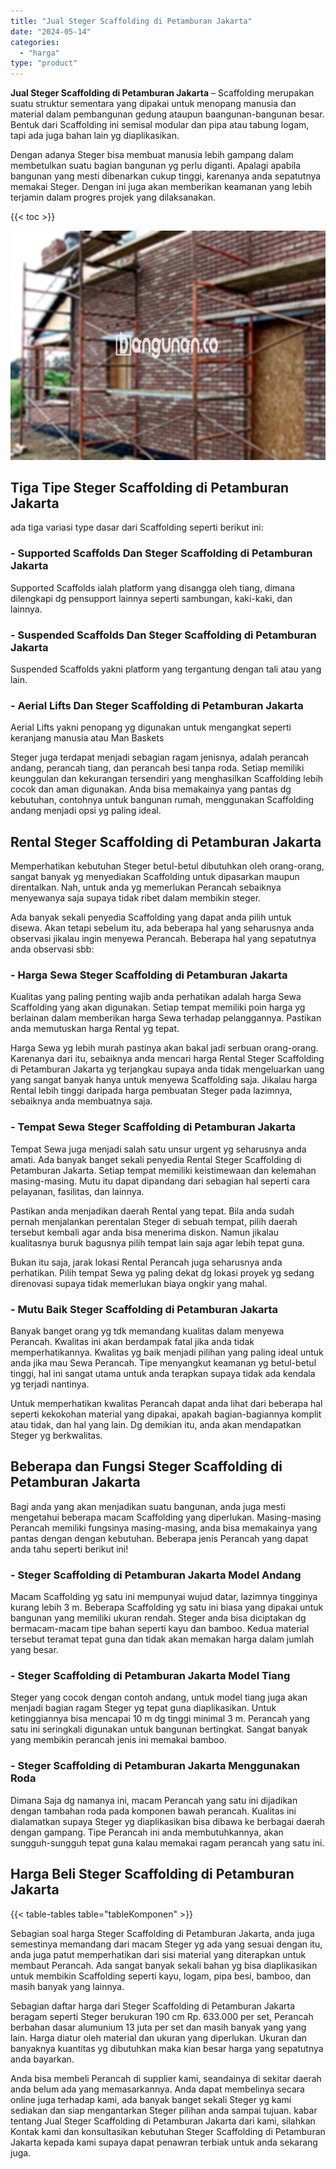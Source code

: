 ```yaml
---
title: "Jual Steger Scaffolding di Petamburan Jakarta"
date: "2024-05-14"
categories: 
  - "harga"
type: "product"
---
```


**Jual Steger Scaffolding di Petamburan Jakarta** – Scaffolding merupakan suatu struktur sementara yang dipakai untuk menopang manusia dan material dalam pembangunan gedung ataupun baangunan-bangunan besar. Bentuk dari Scaffolding ini semisal modular dan pipa atau tabung logam, tapi ada juga bahan lain yg diaplikasikan.

Dengan adanya Steger bisa membuat manusia lebih gampang dalam membetulkan suatu bagian bangunan yg perlu diganti. Apalagi apabila bangunan yang mesti dibenarkan cukup tinggi, karenanya anda sepatutnya memakai Steger. Dengan ini juga akan memberikan keamanan yang lebih terjamin dalam progres projek yang dilaksanakan.

{{< toc >}}

![Jual Steger Scaffolding di Petamburan Jakarta](/images/sewa-scaffolding-steger-20.png)

## Tiga Tipe Steger Scaffolding di Petamburan Jakarta

ada tiga variasi type dasar dari Scaffolding seperti berikut ini:

### \- Supported Scaffolds Dan Steger Scaffolding di Petamburan Jakarta

Supported Scaffolds ialah platform yang disangga oleh tiang, dimana dilengkapi dg pensupport lainnya seperti sambungan, kaki-kaki, dan lainnya.

### \- Suspended Scaffolds Dan Steger Scaffolding di Petamburan Jakarta

Suspended Scaffolds yakni platform yang tergantung dengan tali atau yang lain.

### \- Aerial Lifts Dan Steger Scaffolding di Petamburan Jakarta

Aerial Lifts yakni penopang yg digunakan untuk mengangkat seperti keranjang manusia atau Man Baskets

Steger juga terdapat menjadi sebagian ragam jenisnya, adalah perancah andang, perancah tiang, dan perancah besi tanpa roda. Setiap memiliki keunggulan dan kekurangan tersendiri yang menghasilkan Scaffolding lebih cocok dan aman digunakan. Anda bisa memakainya yang pantas dg kebutuhan, contohnya untuk bangunan rumah, menggunakan Scaffolding andang menjadi opsi yg paling ideal.

## Rental Steger Scaffolding di Petamburan Jakarta

Memperhatikan kebutuhan Steger betul-betul dibutuhkan oleh orang-orang, sangat banyak yg menyediakan Scaffolding untuk dipasarkan maupun direntalkan. Nah, untuk anda yg memerlukan Perancah sebaiknya menyewanya saja supaya tidak ribet dalam membikin steger.

Ada banyak sekali penyedia Scaffolding yang dapat anda pilih untuk disewa. Akan tetapi sebelum itu, ada beberapa hal yang seharusnya anda observasi jikalau ingin menyewa Perancah. Beberapa hal yang sepatutnya anda observasi sbb:

### \- Harga Sewa Steger Scaffolding di Petamburan Jakarta

Kualitas yang paling penting wajib anda perhatikan adalah harga Sewa Scaffolding yang akan digunakan. Setiap tempat memiliki poin harga yg berlainan dalam memberikan harga Sewa terhadap pelanggannya. Pastikan anda memutuskan harga Rental yg tepat.

Harga Sewa yg lebih murah pastinya akan bakal jadi serbuan orang-orang. Karenanya dari itu, sebaiknya anda mencari harga Rental Steger Scaffolding di Petamburan Jakarta yg terjangkau supaya anda tidak mengeluarkan uang yang sangat banyak hanya untuk menyewa Scaffolding saja. Jikalau harga Rental lebih tinggi daripada harga pembuatan Steger pada lazimnya, sebaiknya anda membuatnya saja.

### \- Tempat Sewa Steger Scaffolding di Petamburan Jakarta

Tempat Sewa juga menjadi salah satu unsur urgent yg seharusnya anda amati. Ada banyak banget sekali penyedia Rental Steger Scaffolding di Petamburan Jakarta. Setiap tempat memiliki keistimewaan dan kelemahan masing-masing. Mutu itu dapat dipandang dari sebagian hal seperti cara pelayanan, fasilitas, dan lainnya.

Pastikan anda menjadikan daerah Rental yang tepat. Bila anda sudah pernah menjalankan perentalan Steger di sebuah tempat, pilih daerah tersebut kembali agar anda bisa menerima diskon. Namun jikalau kualitasnya buruk bagusnya pilih tempat lain saja agar lebih tepat guna.

Bukan itu saja, jarak lokasi Rental Perancah juga seharusnya anda perhatikan. Pilih tempat Sewa yg paling dekat dg lokasi proyek yg sedang direnovasi supaya tidak memerlukan biaya ongkir yang mahal.

### \- Mutu Baik Steger Scaffolding di Petamburan Jakarta

Banyak banget orang yg tdk memandang kualitas dalam menyewa Perancah. Kwalitas ini akan berdampak fatal jika anda tidak memperhatikannya. Kwalitas yg baik menjadi pilihan yang paling ideal untuk anda jika mau Sewa Perancah. Tipe menyangkut keamanan yg betul-betul tinggi, hal ini sangat utama untuk anda terapkan supaya tidak ada kendala yg terjadi nantinya.

Untuk memperhatikan kwalitas Perancah dapat anda lihat dari beberapa hal seperti kekokohan material yang dipakai, apakah bagian-bagiannya komplit atau tidak, dan hal yang lain. Dg demikian itu, anda akan mendapatkan Steger yg berkwalitas.

## Beberapa dan Fungsi Steger Scaffolding di Petamburan Jakarta

Bagi anda yang akan menjadikan suatu bangunan, anda juga mesti mengetahui beberapa macam Scaffolding yang diperlukan. Masing-masing Perancah memiliki fungsinya masing-masing, anda bisa memakainya yang pantas dengan dengan kebutuhan. Beberapa jenis Perancah yang dapat anda tahu seperti berikut ini!

### \- Steger Scaffolding di Petamburan Jakarta Model Andang

Macam Scaffolding yg satu ini mempunyai wujud datar, lazimnya tingginya kurang lebih 3 m. Beberapa Scaffolding yg satu ini biasa yang dipakai untuk bangunan yang memiliki ukuran rendah. Steger anda bisa diciptakan dg bermacam-macam tipe bahan seperti kayu dan bamboo. Kedua material tersebut teramat tepat guna dan tidak akan memakan harga dalam jumlah yang besar.

### \- Steger Scaffolding di Petamburan Jakarta Model Tiang

Steger yang cocok dengan contoh andang, untuk model tiang juga akan menjadi bagian ragam Steger yg tepat guna diaplikasikan. Untuk ketinggiannya bisa mencapai 10 m dg tinggi minimal 3 m. Perancah yang satu ini seringkali digunakan untuk bangunan bertingkat. Sangat banyak yang membikin perancah jenis ini memakai bamboo.

### \- Steger Scaffolding di Petamburan Jakarta Menggunakan Roda

Dimana Saja dg namanya ini, macam Perancah yang satu ini dijadikan dengan tambahan roda pada komponen bawah perancah. Kualitas ini dialamatkan supaya Steger yg diaplikasikan bisa dibawa ke berbagai daerah dengan gampang. Tipe Perancah ini anda membutuhkannya, akan sungguh-sungguh tepat guna kalau memakai ragam perancah yang satu ini.

## Harga Beli Steger Scaffolding di Petamburan Jakarta

{{< table-tables table="tableKomponen" >}}

Sebagian soal harga Steger Scaffolding di Petamburan Jakarta, anda juga semestinya memandang dari macam Steger yg ada yang sesuai dengan itu, anda juga patut memperhatikan dari sisi material yang diterapkan untuk membaut Perancah. Ada sangat banyak sekali bahan yg bisa diaplikasikan untuk membikin Scaffolding seperti kayu, logam, pipa besi, bamboo, dan masih banyak yang lainnya.

Sebagian daftar harga dari Steger Scaffolding di Petamburan Jakarta beragam seperti Steger berukuran 190 cm Rp. 633.000 per set, Perancah berbahan dasar alumunium 13 juta per set dan masih banyak yang yang lain. Harga diatur oleh material dan ukuran yang diperlukan. Ukuran dan banyaknya kuantitas yg dibutuhkan maka kian besar harga yang sepatutnya anda bayarkan.

Anda bisa membeli Perancah di supplier kami, seandainya di sekitar daerah anda belum ada yang memasarkannya. Anda dapat membelinya secara online juga terhadap kami, ada banyak banget sekali Steger yg kami sediakan dan siap mengantarkan Steger pilihan anda sampai tujuan. kabar tentang Jual Steger Scaffolding di Petamburan Jakarta dari kami, silahkan Kontak kami dan konsultasikan kebutuhan Steger Scaffolding di Petamburan Jakarta kepada kami supaya dapat penawran terbiak untuk anda sekarang juga.
